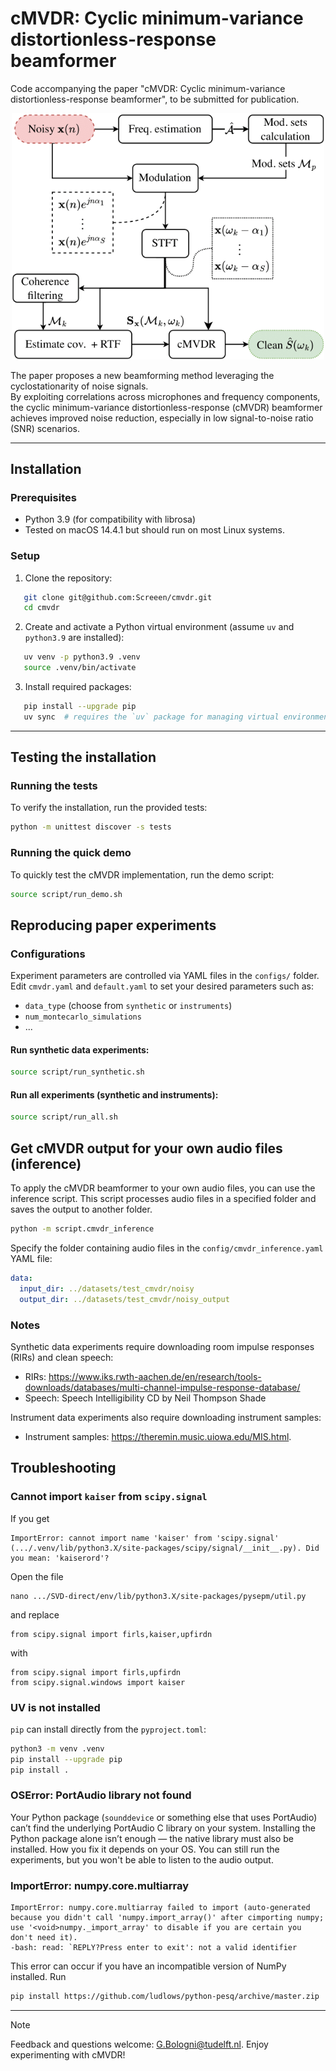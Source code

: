 # cMVDR: Cyclic minimum-variance distortionless-response beamformer
Code accompanying the paper "cMVDR: Cyclic minimum-variance distortionless-response beamformer", 
to be submitted for publication.

<div align="center">
  <img src="pics/detailed_scheme.png" alt="Overview of results on synthetic data" width="500"/>
</div>

The paper proposes a new beamforming method leveraging the cyclostationarity of noise signals.  
By exploiting correlations across microphones and frequency components, the cyclic minimum-variance 
distortionless-response (cMVDR) beamformer achieves improved noise reduction, 
especially in low signal-to-noise ratio (SNR) scenarios.

---

## Installation

### Prerequisites
- Python 3.9 (for compatibility with librosa)
- Tested on macOS 14.4.1 but should run on most Linux systems.

### Setup
1. Clone the repository:
```bash
   git clone git@github.com:Screeen/cmvdr.git
   cd cmvdr
```

2. Create and activate a Python virtual environment (assume `uv` and `python3.9` are installed):
```bash
   uv venv -p python3.9 .venv
   source .venv/bin/activate
```

3. Install required packages:
```bash
   pip install --upgrade pip
   uv sync  # requires the `uv` package for managing virtual environments
```

---

## Testing the installation
### Running the tests
To verify the installation, run the provided tests:
```bash
python -m unittest discover -s tests
```

### Running the quick demo
To quickly test the cMVDR implementation, run the demo script:
```bash
source script/run_demo.sh
```

## Reproducing paper experiments

### Configurations
Experiment parameters are controlled via YAML files in the `configs/` folder. Edit `cmvdr.yaml` and `default.yaml` 
to set your desired parameters such as:
- `data_type` (choose from `synthetic` or `instruments`)
- `num_montecarlo_simulations`
- ... 

#### Run synthetic data experiments:
  ```bash
  source script/run_synthetic.sh
  ```

#### Run all experiments (synthetic and instruments):
```bash
source script/run_all.sh
```

## Get cMVDR output for your own audio files (inference)
To apply the cMVDR beamformer to your own audio files, you can use the inference script.
This script processes audio files in a specified folder and saves the output to another folder.
```bash
python -m script.cmvdr_inference
```
Specify the folder containing audio files in the `config/cmvdr_inference.yaml` YAML file:
```yaml
data:
  input_dir: ../datasets/test_cmvdr/noisy
  output_dir: ../datasets/test_cmvdr/noisy_output
```

### Notes
Synthetic data experiments require downloading room impulse responses (RIRs) and clean speech:
- RIRs: https://www.iks.rwth-aachen.de/en/research/tools-downloads/databases/multi-channel-impulse-response-database/
- Speech: Speech Intelligibility CD by Neil Thompson Shade

Instrument data experiments also require downloading instrument samples:
- Instrument samples:  https://theremin.music.uiowa.edu/MIS.html.

## Troubleshooting

### Cannot import `kaiser` from `scipy.signal`
If you get
```
ImportError: cannot import name 'kaiser' from 'scipy.signal' (.../.venv/lib/python3.X/site-packages/scipy/signal/__init__.py). Did you mean: 'kaiserord'?
```
Open the file
```
nano .../SVD-direct/env/lib/python3.X/site-packages/pysepm/util.py
```
and replace 
```
from scipy.signal import firls,kaiser,upfirdn
```
with
```
from scipy.signal import firls,upfirdn
from scipy.signal.windows import kaiser
```

### UV is not installed
`pip` can install directly from the `pyproject.toml`:
```bash
python3 -m venv .venv
pip install --upgrade pip
pip install .
```

### OSError: PortAudio library not found
Your Python package (`sounddevice` or something else that uses PortAudio) can’t find the underlying PortAudio C library on your system.
Installing the Python package alone isn’t enough — the native library must also be installed.
How you fix it depends on your OS. You can still run the experiments, but you won't be able to listen to the audio output.

### ImportError: numpy.core.multiarray
```
ImportError: numpy.core.multiarray failed to import (auto-generated because you didn't call 'numpy.import_array()' after cimporting numpy; use '<void>numpy._import_array' to disable if you are certain you don't need it).
-bash: read: `REPLY?Press enter to exit': not a valid identifier
```
This error can occur if you have an incompatible version of NumPy installed.
Run
```bash
pip install https://github.com/ludlows/python-pesq/archive/master.zip
```

---

> [!NOTE]
> Feedback and questions welcome: G.Bologni@tudelft.nl.
> Enjoy experimenting with cMVDR!
> 
